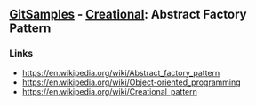 ## [GitSamples](/../../tree/master) - [Creational](/../../tree/java-design-pattern/test/samples/creational): Abstract Factory Pattern

### Links
* https://en.wikipedia.org/wiki/Abstract_factory_pattern
* https://en.wikipedia.org/wiki/Object-oriented_programming
* https://en.wikipedia.org/wiki/Creational_pattern
